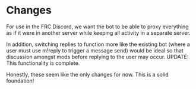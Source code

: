 # Changes

For use in the FRC Discord, we want the bot to be able to proxy everything as if it were in another server
while keeping all activity in a separate server.

In addition, switching replies to function more like the existing bot (where a user must use m!reply to trigger a message send)
would be ideal so that discussion amongst mods before replying to the user may occur.
UPDATE: This functionality is complete.

Honestly, these seem like the only changes for now. This is a solid foundation!
